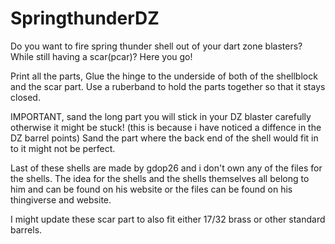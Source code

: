 # SpringthunderDZ
Do you want to fire spring thunder shell out of your dart zone blasters? While still having a scar(pcar)? Here you go!

Print all the parts,
Glue the hinge to the underside of both of the shellblock and the scar part.
Use a ruberband to hold the parts together so that it stays closed.

IMPORTANT,
sand the long part you will stick in your DZ blaster carefully otherwise it might be stuck! (this is because i have noticed a diffence in the DZ barrel points)
Sand the part where the back end of the shell would fit in to it might not be perfect.

Last of these shells are made by gdop26 and i don't own any of the files for the shells. The idea for the shells and the shells themselves all belong to him and can be found on his website or the files can be found on his thingiverse and website.

I might update these scar part to also fit either 17/32 brass or other standard barrels.

